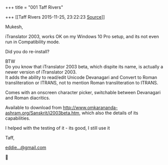 +++
title = "001 Taff Rivers"

+++
[[Taff Rivers	2015-11-25, 23:22:23 [Source](https://groups.google.com/g/samskrita/c/xc2OMMnzU7U)]]



  
Mukesh,  
  
 iTranslator 2003, works OK on my Windows 10 Pro setup, and its not even run in Compatibility mode.  
  
Did you do re-install?  
  
BTW  
 Do you know that iTranslator 2003 beta, which dispite its name, is actually a newer version of iTranslator 2003.  
It adds the ability to read/edit Unicode Devanagari and Convert to Roman transliteration or ITRANS, not to mention Roman transliteration to ITRANS.  
  
Comes with an onscreen character picker, switchable between Devanagari and Roman diacritics.  
  
Available to download from <http://www.omkarananda-ashram.org/Sanskrit/i2003beta.htm>, which also the details of its capabilities.  
  
I helped with the testing of it - its good, I still use it  
  
  
Taff,  
  
 [eddie...@gmail.com]()




